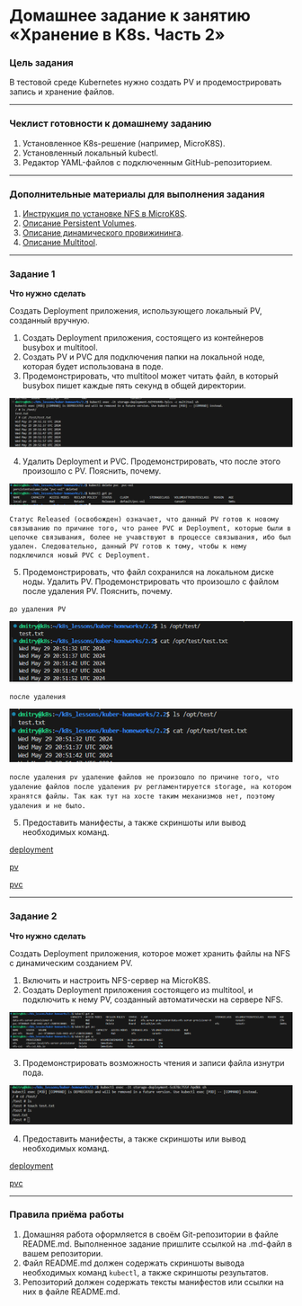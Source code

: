 # Домашнее задание к занятию «Хранение в K8s. Часть 2»

### Цель задания

В тестовой среде Kubernetes нужно создать PV и продемострировать запись и хранение файлов.

------

### Чеклист готовности к домашнему заданию

1. Установленное K8s-решение (например, MicroK8S).
2. Установленный локальный kubectl.
3. Редактор YAML-файлов с подключенным GitHub-репозиторием.

------

### Дополнительные материалы для выполнения задания

1. [Инструкция по установке NFS в MicroK8S](https://microk8s.io/docs/nfs). 
2. [Описание Persistent Volumes](https://kubernetes.io/docs/concepts/storage/persistent-volumes/). 
3. [Описание динамического провижининга](https://kubernetes.io/docs/concepts/storage/dynamic-provisioning/). 
4. [Описание Multitool](https://github.com/wbitt/Network-MultiTool).

------

### Задание 1

**Что нужно сделать**

Создать Deployment приложения, использующего локальный PV, созданный вручную.

1. Создать Deployment приложения, состоящего из контейнеров busybox и multitool.
2. Создать PV и PVC для подключения папки на локальной ноде, которая будет использована в поде.
3. Продемонстрировать, что multitool может читать файл, в который busybox пишет каждые пять секунд в общей директории. 

![alt text](img/image.png)

4. Удалить Deployment и PVC. Продемонстрировать, что после этого произошло с PV. Пояснить, почему.

![alt text](img/image-1.png)

```
Статус Released (освобожден) означает, что данный PV готов к новому связыванию по причине того, что ранее PVC и Deployment, которые были в цепочке связывания, более не учавствуют в процессе связывания, ибо был удален. Следовательно, данный PV готов к тому, чтобы к нему подключился новый PVC с Deployment.
```

5. Продемонстрировать, что файл сохранился на локальном диске ноды. Удалить PV.  Продемонстрировать что произошло с файлом после удаления PV. Пояснить, почему.

`до удаления PV`

![alt text](img/image-2.png)

`после удаления`

![alt text](img/image-3.png)

`после удаления pv удаление файлов не произошло по причине того, что удаление файлов после удаления pv регламентируется storage, на котором хранятся файлы. Так как тут на хосте таким механизмов нет, поэтому удаления и не было.`

5. Предоставить манифесты, а также скриншоты или вывод необходимых команд.

[deployment](https://github.com/Dmitrywh1/kuber-homeworks/blob/main/2.2/deployment.yml)

[pv](https://github.com/Dmitrywh1/kuber-homeworks/blob/main/2.2/pv.yml)

[pvc](https://github.com/Dmitrywh1/kuber-homeworks/blob/main/2.2/pvc.yml)

------

### Задание 2

**Что нужно сделать**

Создать Deployment приложения, которое может хранить файлы на NFS с динамическим созданием PV.

1. Включить и настроить NFS-сервер на MicroK8S.
2. Создать Deployment приложения состоящего из multitool, и подключить к нему PV, созданный автоматически на сервере NFS.

![alt text](img/image-5.png)

3. Продемонстрировать возможность чтения и записи файла изнутри пода. 

![alt text](img/image-4.png)

4. Предоставить манифесты, а также скриншоты или вывод необходимых команд.

[deployment](https://github.com/Dmitrywh1/kuber-homeworks/blob/main/2.2/deployment-nfs.yml)

[pvc](https://github.com/Dmitrywh1/kuber-homeworks/blob/main/2.2/pvc-nfs.yml)

------

### Правила приёма работы

1. Домашняя работа оформляется в своём Git-репозитории в файле README.md. Выполненное задание пришлите ссылкой на .md-файл в вашем репозитории.
2. Файл README.md должен содержать скриншоты вывода необходимых команд `kubectl`, а также скриншоты результатов.
3. Репозиторий должен содержать тексты манифестов или ссылки на них в файле README.md.
